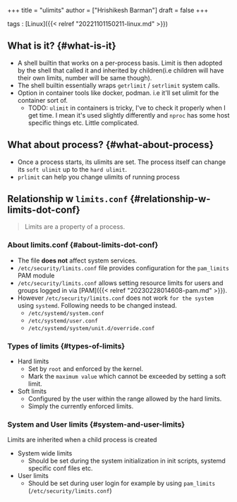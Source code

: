 +++
title = "ulimits"
author = ["Hrishikesh Barman"]
draft = false
+++

tags
: [Linux]({{< relref "20221101150211-linux.md" >}})


## What is it? {#what-is-it}

-   A shell builtin that works on a per-process basis. Limit is then adopted by the shell that called it and inherited by children(i.e children will have their own limits, number will be same though).
-   The shell builtin essentially wraps `getrlimit` / `setrlimit` system calls.
-   Option in container tools like docker, podman. i.e it'll set ulimit for the container sort of.
    -   TODO: `ulimit` in containers is tricky, I've to check it properly when I get time. I mean it's used slightly differently and `nproc` has some host specific things etc. Little complicated.


## What about process? {#what-about-process}

-   Once a process starts, its ulimits are set. The process itself can change its `soft ulimit` up to the `hard ulimit`.
-   `prlimit` can help you change ulimits of running process


## Relationship w `limits.conf` {#relationship-w-limits-dot-conf}

<div class="warning small-text">

> Limits are a property of a process.
</div>


### About limits.conf {#about-limits-dot-conf}

-   The file **does not** affect system services.
-   `/etc/security/limits.conf` file provides configuration for the `pam_limits` PAM module
-   `/etc/security/limits.conf` allows setting resource limits for users and groups logged in via [PAM]({{< relref "20230228014608-pam.md" >}}).
-   However `/etc/security/limits.conf` does not work `for the system` using `systemd`. Following needs to be changed instead.
    -   `/etc/systemd/system.conf`
    -   `/etc/systemd/user.conf`
    -   `/etc/systemd/system/unit.d/override.conf`


### Types of limits {#types-of-limits}

-   Hard limits
    -   Set by `root` and enforced by the kernel.
    -   Mark the `maximum value` which cannot be exceeded by setting a soft limit.
-   Soft limits
    -   Configured by the user within the range allowed by the hard limits.
    -   Simply the currently enforced limits.


### System and User limits {#system-and-user-limits}

Limits are inherited when a child process is created

-   System wide limits
    -   Should be set during the system initialization in init scripts, systemd specific conf files etc.
-   User limits
    -   Should be set during user login for example by using `pam_limits` (`/etc/security/limits.conf`)
